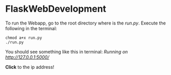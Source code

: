 # FlaskWebDevelopment

To run the Webapp, go to the root directory where is the *run.py*. Execute the following in the terminal:
```
chmod a+x run.py
./run.py
```
You should see something like this in terminal: *Running on http://127.0.0.1:5000/*

**Click** to the ip address!
